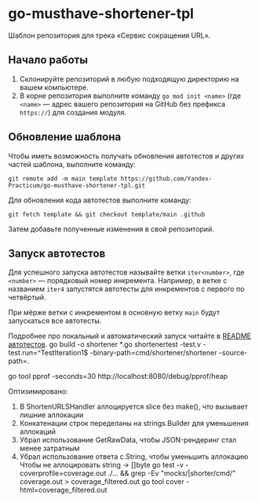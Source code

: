 # go-musthave-shortener-tpl

Шаблон репозитория для трека «Сервис сокращения URL».

## Начало работы

1. Склонируйте репозиторий в любую подходящую директорию на вашем компьютере.
2. В корне репозитория выполните команду `go mod init <name>` (где `<name>` — адрес вашего репозитория на GitHub без префикса `https://`) для создания модуля.

## Обновление шаблона

Чтобы иметь возможность получать обновления автотестов и других частей шаблона, выполните команду:

```
git remote add -m main template https://github.com/Yandex-Practicum/go-musthave-shortener-tpl.git
```

Для обновления кода автотестов выполните команду:

```
git fetch template && git checkout template/main .github
```

Затем добавьте полученные изменения в свой репозиторий.

## Запуск автотестов

Для успешного запуска автотестов называйте ветки `iter<number>`, где `<number>` — порядковый номер инкремента. Например, в ветке с названием `iter4` запустятся автотесты для инкрементов с первого по четвёртый.

При мёрже ветки с инкрементом в основную ветку `main` будут запускаться все автотесты.

Подробнее про локальный и автоматический запуск читайте в [README автотестов](https://github.com/Yandex-Practicum/go-autotests).
go build -o shortener *.go
shortenertest -test.v -test.run=^TestIteration1$ -binary-path=cmd/shortener/shortener -source-path=.

go tool pprof -seconds=30 http://localhost:8080/debug/pprof/heap

Оптизимировано:
1. В ShortenURLSHandler аллоцируется slice без make(), что вызывает лишние аллокации
2. Конкатенации строк переделаны на strings.Builder для уменьшения аллокаций
3. Убрал использование GetRawData, чтобы JSON-рендеринг стал менее затратным
4. Убрал использование ответа c.String, чтобы уменьшить аллокацию Чтобы не аллоцировать string -> []byte
go test -v -coverprofile=coverage.out ./... && grep -Ev "mocks/|shorter/cmd/" coverage.out > coverage_filtered.out
go tool cover -html=coverage_filtered.out